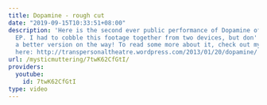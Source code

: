 ```yaml
---
title: Dopamine - rough cut
date: "2019-09-15T10:33:51+08:00"
description: 'Here is the second ever public performance of Dopamine off of my upcoming
  EP. I had to cobble this footage together from two devices, but don''t worry, there''s
  a better version on the way! To read some more about it, check out my blog entry
  here: http://transpersonaltheatre.wordpress.com/2013/01/20/dopamine/'
url: /mysticmuttering/7twK62CfGtI/
providers:
  youtube:
    id: 7twK62CfGtI
type: video
---
```

